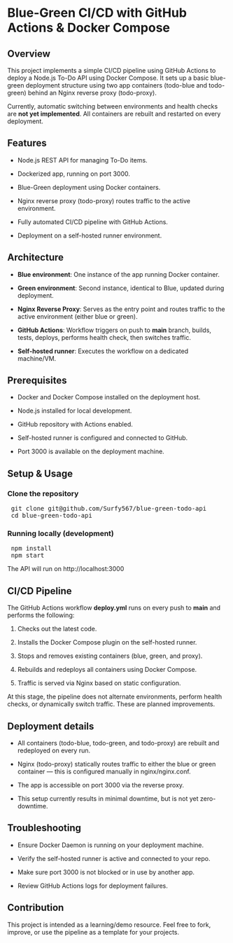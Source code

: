 # Blue-Green CI/CD with GitHub Actions & Docker Compose

## Overview

This project implements a simple CI/CD pipeline using GitHub Actions to deploy a Node.js To-Do API using Docker Compose. It sets up a basic blue-green deployment structure using two app containers (todo-blue and todo-green) behind an Nginx reverse proxy (todo-proxy).

Currently, automatic switching between environments and health checks are **not yet implemented**. All containers are rebuilt and restarted on every deployment.


## Features

- Node.js REST API for managing To-Do items.

- Dockerized app, running on port 3000.

- Blue-Green deployment using Docker containers.

- Nginx reverse proxy (todo-proxy) routes traffic to the active environment.

- Fully automated CI/CD pipeline with GitHub Actions.

- Deployment on a self-hosted runner environment.






## Architecture

- **Blue environment**: One instance of the app running Docker container.

- **Green environment**: Second instance, identical to Blue, updated during deployment.

- **Nginx Reverse Proxy**: Serves as the entry point and routes traffic to the active environment (either blue or green).

- **GitHub Actions**: Workflow triggers on push to **main** branch, builds, tests, deploys, performs health check, then switches traffic.

- **Self-hosted runner**: Executes the workflow on a dedicated machine/VM.

  

## Prerequisites

- Docker and Docker Compose installed on the deployment host.

- Node.js installed for local development.

- GitHub repository with Actions enabled.

- Self-hosted runner is configured and connected to GitHub.

- Port 3000 is available on the deployment machine.
  

## Setup & Usage

### Clone the repository

<pre lang="markdown"> git clone git@github.com/Surfy567/blue-green-todo-api 
 cd blue-green-todo-api </pre>

### Running locally (development)

<pre lang="markdown"> npm install 
 npm start </pre>

 The API will run on http://localhost:3000
 
 

 ## CI/CD Pipeline

 The GitHub Actions workflow **deploy.yml** runs on every push to **main** and performs the following:

1. Checks out the latest code.

2. Installs the Docker Compose plugin on the self-hosted runner.

3. Stops and removes existing containers (blue, green, and proxy).

4. Rebuilds and redeploys all containers using Docker Compose.

5. Traffic is served via Nginx based on static configuration.

At this stage, the pipeline does not alternate environments, perform health checks, or dynamically switch traffic. These are planned improvements.


## Deployment details

- All containers (todo-blue, todo-green, and todo-proxy) are rebuilt and redeployed on every run.

- Nginx (todo-proxy) statically routes traffic to either the blue or green container — this is configured manually in nginx/nginx.conf.

- The app is accessible on port 3000 via the reverse proxy.

- This setup currently results in minimal downtime, but is not yet zero-downtime.


 ## Troubleshooting

- Ensure Docker Daemon is running on your deployment machine.

- Verify the self-hosted runner is active and connected to your repo.

- Make sure port 3000 is not blocked or in use by another app.

- Review GitHub Actions logs for deployment failures.


## Contribution

This project is intended as a learning/demo resource. Feel free to fork, improve, or use the pipeline as a template for your projects.



